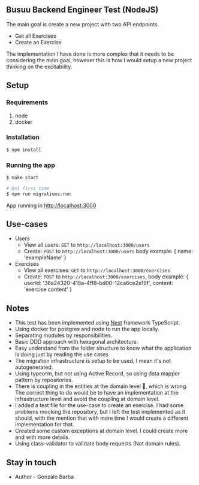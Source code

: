 ## Busuu Backend Engineer Test (NodeJS)

The main goal is create a new project with two API endpoints.
- Get all Exercises
- Create an Exercise

The implementation I have done is more complex that it needs to be considering the main goal, however
this is how I would setup a new project thinking on the excitability.

## Setup
### Requirements
1. node
2. docker

### Installation
```bash
$ npm install
```

### Running the app
```bash
$ make start

# Onl first time
$ npm run migrations:run
```

App running in [http://localhost:3000](http://localhost:3000/)

## Use-cases
- Users
  - View all users: `GET` to `http://localhost:3000/users`
  - Create: `POST` to `http://localhost:3000/users`
    body example: { name: 'exampleName' }
- Exercises
  - View all exercises: `GET` to `http://localhost:3000/exercises`
  - Create: `POST` to `http://localhost:3000/exercises`, 
    body example: { userId: '36a24320-418a-4ff8-bd00-12ca6ce2e19f', content: 'exercise content' }

## Notes
- This test has been implemented using [Nest](https://github.com/nestjs/nest) framework TypeScript.
- Using docker for postgres and node to run the app locally.
- Separating modules by responsibilities.
- Basic DDD approach with hexagonal architecture.
- Easy understand from the folder structure to know what the application is doing just by reading 
  the use cases
- The migration infrastructure is setup to be used, I mean it's not autogenerated.
- Using typeorm, but not using Active Record, so using data mapper pattern by repositories.
- There is coupling in the entities at the domain level 🤮, which is wrong. 
  The correct thing to do would be to have an implementation at the infrastructure level 
  and avoid the coupling at domain level.
- I added a test file for the use-case to create an exercise. I had some problems mocking the repository, 
  but I left the test implemented as it should, with the mention that with more time I would create a
  different implementation for that.
- Created some custom exceptions at domain level. I could create more and with more details.
- Using class-validator to validate body requests (Not domain rules).

## Stay in touch

- Author - Gonzalo Barba
